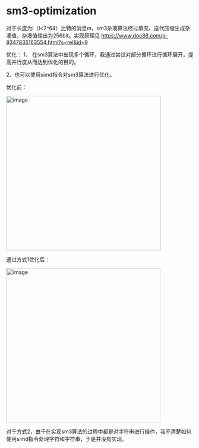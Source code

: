 # sm3-optimization
   对于长度为l（l<2^64）比特的消息m，sm3杂凑算法经过填充、迭代压缩生成杂凑值，杂凑值输出为256bit。实现原理见 https://www.doc88.com/p-9347835163554.html?s=rel&id=9

   优化：
1、 在sm3算法中出现多个循环，我通过尝试对部分循环进行循环展开，提高并行度从而达到优化的目的。

2、也可以使用simd指令对sm3算法进行优化。
    
   优化前：
   
   <img width="416" alt="image" src="https://user-images.githubusercontent.com/110089380/181920435-0fb5dd8a-e1b6-4ada-b266-521b00f99a42.png">
   
   通过方式1优化后：
   
   <img width="415" alt="image" src="https://user-images.githubusercontent.com/110089380/181920457-4d9c655b-3c6e-4e40-ac74-43e807fa2bba.png">
   
   对于方式2，由于在实现sm3算法的过程中都是对字符串进行操作，我不清楚如何使用simd指令处理字符和字符串，于是并没有实现。
